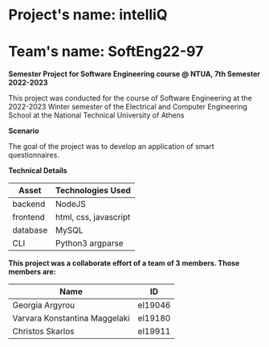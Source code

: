  # Project's name: intelliQ 
 # Team's name: SoftEng22-97

**Semester Project for Software Engineering course @ NTUA, 7th Semester 2022-2023**

This project was conducted for the course of Software Engineering at the 2022-2023 Winter semester of the Electrical and Computer Engineering School at the National Technical University of Athens


**Scenario**

The goal of the project was to develop an application of smart questionnaires.

**Technical Details**

| Asset | Technologies Used |
| ----- | ----------- |
| backend | NodeJS |
| frontend | html, css, javascript|
| database | MySQL|
| CLI | Python3 argparse


**This project was a collaborate effort of a team of 3 members. Those members are:**

| Name | ID
| ----- | -- |
| Georgia Argyrou | el19046 |
| Varvara Konstantina Maggelaki | el19180 |
| Christos Skarlos | el19911



